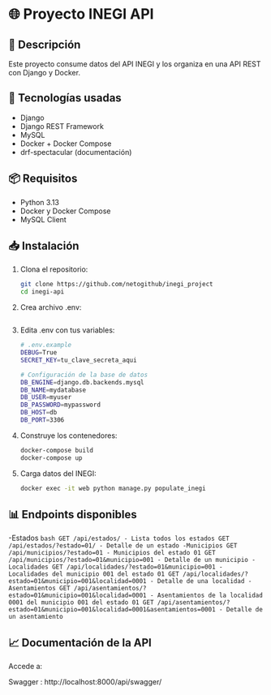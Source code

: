 # 🌐 Proyecto INEGI API

## 📌 Descripción
Este proyecto consume datos del API INEGI y los organiza en una API REST con Django y Docker.

## 🧱 Tecnologías usadas
- Django
- Django REST Framework
- MySQL
- Docker + Docker Compose
- drf-spectacular (documentación)

## 📦 Requisitos
- Python 3.13
- Docker y Docker Compose
- MySQL Client

## 📥 Instalación
1. Clona el repositorio:
    ```bash
   git clone https://github.com/netogithub/inegi_project 
   cd inegi-api
   ```

2. Crea archivo .env:
    ```bash
    ```

3. Edita .env con tus variables:
    ```bash
    # .env.example
    DEBUG=True
    SECRET_KEY=tu_clave_secreta_aqui

    # Configuración de la base de datos
    DB_ENGINE=django.db.backends.mysql
    DB_NAME=mydatabase
    DB_USER=myuser
    DB_PASSWORD=mypassword
    DB_HOST=db
    DB_PORT=3306
    ```

4. Construye los contenedores:
    ```bash
    docker-compose build
    docker-compose up
    ```

5. Carga datos del INEGI:
    ```bash
    docker exec -it web python manage.py populate_inegi
    ```

## 📊 Endpoints disponibles

-Estados
    ```bash
    GET /api/estados/ - Lista todos los estados
    GET /api/estados/?estado=01/ - Detalle de un estado
    -Municipios
    GET /api/municipios/?estado=01 - Municipios del estado 01
    GET /api/municipios/?estado=01&municipio=001 - Detalle de un municipio
    -Localidades
    GET /api/localidades/?estado=01&municipio=001 - Localidades del municipio 001 del estado 01
    GET /api/localidades/?estado=01&municipio=001&localidad=0001 - Detalle de una localidad
    -Asentamientos
    GET /api/asentamientos/?estado=01&municipio=001&localidad=0001 - Asentamientos de la localidad 0001 del municipio 001 del estado 01
    GET /api/asentamientos/?estado=01&municipio=001&localidad=0001&asentamientos=0001 - Detalle de un asentamiento
    ```

## 📈 Documentación de la API

Accede a:

Swagger : http://localhost:8000/api/swagger/